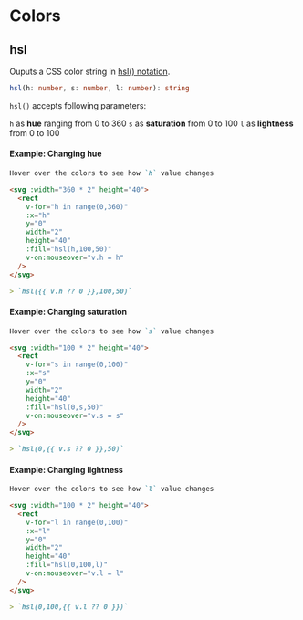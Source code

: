 # Colors

## hsl

Ouputs a CSS color string in [hsl() notation](<https://developer.mozilla.org/en-US/docs/Web/CSS/color_value/hsl()>).

```ts
hsl(h: number, s: number, l: number): string
```

`hsl()` accepts following parameters:

`h` as **hue** ranging from 0 to 360
`s` as **saturation** from 0 to 100
`l` as **lightness** from 0 to 100

#### Example: Changing hue

```md
Hover over the colors to see how `h` value changes

<svg :width="360 * 2" height="40">
  <rect
    v-for="h in range(0,360)"
    :x="h"
    y="0"
    width="2"
    height="40"
    :fill="hsl(h,100,50)"
    v-on:mouseover="v.h = h"
  />
</svg>

> `hsl({{ v.h ?? 0 }},100,50)`
```

#### Example: Changing saturation

```md
Hover over the colors to see how `s` value changes

<svg :width="100 * 2" height="40">
  <rect
    v-for="s in range(0,100)"
    :x="s"
    y="0"
    width="2"
    height="40"
    :fill="hsl(0,s,50)"
    v-on:mouseover="v.s = s"
  />
</svg>

> `hsl(0,{{ v.s ?? 0 }},50)`
```

#### Example: Changing lightness

```md
Hover over the colors to see how `l` value changes

<svg :width="100 * 2" height="40">
  <rect
    v-for="l in range(0,100)"
    :x="l"
    y="0"
    width="2"
    height="40"
    :fill="hsl(0,100,l)"
    v-on:mouseover="v.l = l"
  />
</svg>

> `hsl(0,100,{{ v.l ?? 0 }})`
```
